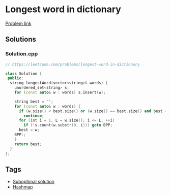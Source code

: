 # Longest word in dictionary

[Problem link](https://leetcode.com/problems/longest-word-in-dictionary)

## Solutions


### Solution.cpp
```cpp
// https://leetcode.com/problems/longest-word-in-dictionary

class Solution {
 public:
  string longestWord(vector<string>& words) {
    unordered_set<string> s;
    for (const auto& w : words) s.insert(w);

    string best = "";
    for (const auto& w : words) {
      if (w.size() < best.size() or (w.size() == best.size() and best < w))
        continue;
      for (int i = 1, L = w.size(); i <= L; ++i)
        if (!s.count(w.substr(0, i))) goto BPP;
      best = w;
    BPP:;
    }
    return best;
  }
};
```
## Tags

* [Suboptimal solution](/Collections/suboptimal-solution.md#suboptimal-solution)
* [Hashmap](/Collections/hashmap.md#hashmap)
